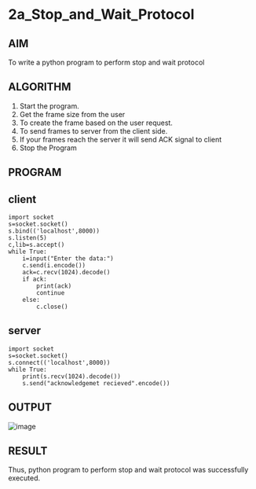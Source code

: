 # 2a_Stop_and_Wait_Protocol
## AIM 
To write a python program to perform stop and wait protocol
## ALGORITHM
1. Start the program.
2. Get the frame size from the user
3. To create the frame based on the user request.
4. To send frames to server from the client side.
5. If your frames reach the server it will send ACK signal to client
6. Stop the Program
## PROGRAM
## client
```
import socket
s=socket.socket()
s.bind(('localhost',8000))
s.listen(5)
c,lib=s.accept()
while True:
    i=input("Enter the data:")
    c.send(i.encode())
    ack=c.recv(1024).decode()
    if ack:
        print(ack)
        continue
    else:
        c.close()
```      
## server
```
import socket
s=socket.socket()
s.connect(('localhost',8000))
while True:
    print(s.recv(1024).decode())
    s.send("acknowledgemet recieved".encode())

```
## OUTPUT
![image](https://github.com/Vigneshv-23/2a_Stop_and_Wait_Protocol/assets/110780412/e6fd6ad0-b425-4280-b891-bf983b149c0b)

## RESULT
Thus, python program to perform stop and wait protocol was successfully executed.
